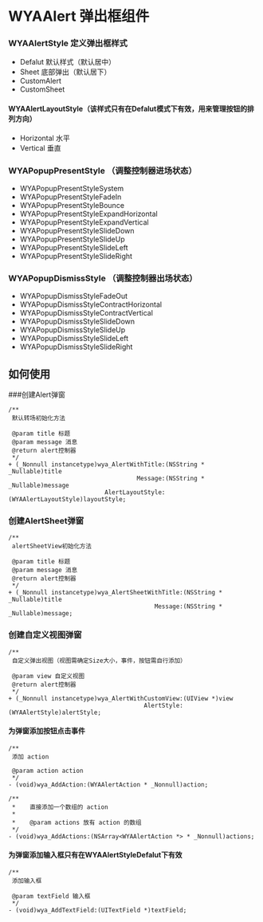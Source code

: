 # WYAAlert  弹出框组件
### WYAAlertStyle 定义弹出框样式
* Defalut 默认样式（默认居中）
* Sheet 底部弹出（默认居下）
* CustomAlert
* CustomSheet

#### WYAAlertLayoutStyle（该样式只有在Defalut模式下有效，用来管理按钮的排列方向）
* Horizontal 水平
* Vertical 垂直

### WYAPopupPresentStyle （调整控制器进场状态）
* WYAPopupPresentStyleSystem
* WYAPopupPresentStyleFadeIn
* WYAPopupPresentStyleBounce
* WYAPopupPresentStyleExpandHorizontal
* WYAPopupPresentStyleExpandVertical
* WYAPopupPresentStyleSlideDown
* WYAPopupPresentStyleSlideUp
* WYAPopupPresentStyleSlideLeft
* WYAPopupPresentStyleSlideRight

### WYAPopupDismissStyle （调整控制器出场状态）
* WYAPopupDismissStyleFadeOut
* WYAPopupDismissStyleContractHorizontal
* WYAPopupDismissStyleContractVertical
* WYAPopupDismissStyleSlideDown
* WYAPopupDismissStyleSlideUp
* WYAPopupDismissStyleSlideLeft
* WYAPopupDismissStyleSlideRight

## 如何使用
###创建Alert弹窗

````
/**
 默认转场初始化方法

 @param title 标题
 @param message 消息
 @return alert控制器
 */
+ (_Nonnull instancetype)wya_AlertWithTitle:(NSString * _Nullable)title
                                    Message:(NSString * _Nullable)message
                           AlertLayoutStyle:(WYAAlertLayoutStyle)layoutStyle;
````

### 创建AlertSheet弹窗

````
/**
 alertSheetView初始化方法

 @param title 标题
 @param message 消息
 @return alert控制器
 */
+ (_Nonnull instancetype)wya_AlertSheetWithTitle:(NSString * _Nullable)title
                                         Message:(NSString * _Nullable)message;
````
### 创建自定义视图弹窗

````
/**
 自定义弹出视图（视图需确定Size大小，事件，按钮需自行添加）

 @param view 自定义视图
 @return alert控制器
 */
+ (_Nonnull instancetype)wya_AlertWithCustomView:(UIView *)view
                                      AlertStyle:(WYAAlertStyle)alertStyle;
````
#### 为弹窗添加按钮点击事件

````
/**
 添加 action
 
 @param action action
 */
- (void)wya_AddAction:(WYAAlertAction * _Nonnull)action;

/**
 *    直接添加一个数组的 action
 *
 *    @param actions 放有 action 的数组
 */
- (void)wya_AddActions:(NSArray<WYAAlertAction *> * _Nonnull)actions;
````
#### 为弹窗添加输入框只有在WYAAlertStyleDefalut下有效

````
/**
 添加输入框

 @param textField 输入框
 */
- (void)wya_AddTextField:(UITextField *)textField;
````


